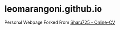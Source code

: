 

# leomarangoni.github.io

Personal Webpage  Forked From [Sharu725 - Online-CV](https://github.com/sharu725/online-cv/fork)
